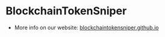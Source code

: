 <h1>BlockchainTokenSniper</h1>


* More info on our website: <a href="https://blockchaintokensniper.github.io" target="_blank">blockchaintokensniper.github.io</a>



